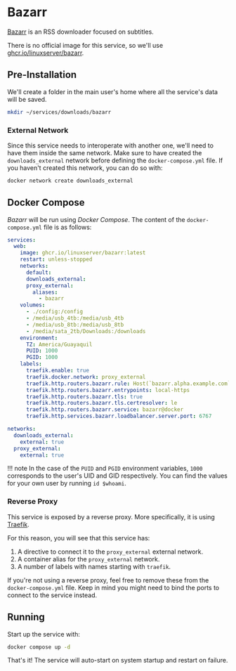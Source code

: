 # Bazarr

[Bazarr](https://www.bazarr.media/) is an RSS downloader focused on subtitles.

There is no official image for this service, so we'll use [ghcr.io/linuxserver/bazarr](https://hub.docker.com/r/linuxserver/bazarr).

## Pre-Installation

We'll create a folder in the main user's home where all the service's data will be saved.

```bash
mkdir ~/services/downloads/bazarr
```

### External Network

Since this service needs to interoperate with another one, we'll need to have them inside the same network. Make sure to have created the `downloads_external` network before defining the `docker-compose.yml` file. If you haven't created this network, you can do so with:

```bash
docker network create downloads_external
```

## Docker Compose

*Bazarr* will be run using *Docker Compose*. The content of the `docker-compose.yml` file is as follows:

```yaml
services:
  web:
    image: ghcr.io/linuxserver/bazarr:latest
    restart: unless-stopped
    networks:
      default:
      downloads_external:
      proxy_external:
        aliases:
          - bazarr
    volumes:
      - ./config:/config
      - /media/usb_4tb:/media/usb_4tb
      - /media/usb_8tb:/media/usb_8tb
      - /media/sata_2tb/Downloads:/downloads
    environment:
      TZ: America/Guayaquil
      PUID: 1000
      PGID: 1000
    labels:
      traefik.enable: true
      traefik.docker.network: proxy_external
      traefik.http.routers.bazarr.rule: Host(`bazarr.alpha.example.com`) || Host(`bazarr.alpha.home.example.com`)
      traefik.http.routers.bazarr.entrypoints: local-https
      traefik.http.routers.bazarr.tls: true
      traefik.http.routers.bazarr.tls.certresolver: le
      traefik.http.routers.bazarr.service: bazarr@docker
      traefik.http.services.bazarr.loadbalancer.server.port: 6767

networks:
  downloads_external:
    external: true
  proxy_external:
    external: true
```

!!! note
    In the case of the `PUID` and `PGID` environment variables, `1000` corresponds to the user's UID and GID respectively. You can find the values for your own user by running `id $whoami`.

### Reverse Proxy

This service is exposed by a reverse proxy. More specifically, it is using [Traefik](../networking/traefik.md).

For this reason, you will see that this service has:

1. A directive to connect it to the `proxy_external` external network.
2. A container alias for the `proxy_external` network.
3. A number of labels with names starting with `traefik`.

If you're not using a reverse proxy, feel free to remove these from the `docker-compose.yml` file.
Keep in mind you might need to bind the ports to connect to the service instead.

## Running

Start up the service with:

```bash
docker compose up -d
```

That's it! The service will auto-start on system startup and restart on failure.
